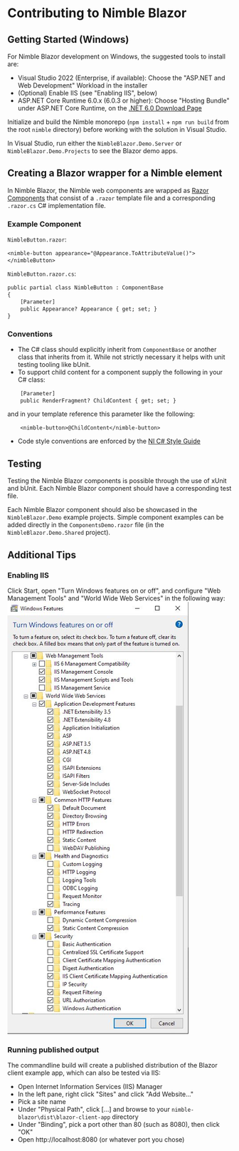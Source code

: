 # Contributing to Nimble Blazor

## Getting Started (Windows)

For Nimble Blazor development on Windows, the suggested tools to install are:
- Visual Studio 2022 (Enterprise, if available): Choose the "ASP.NET and Web Development" Workload in the installer
- (Optional) Enable IIS (see "Enabling IIS", below)
- ASP.NET Core Runtime 6.0.x (6.0.3 or higher): Choose "Hosting Bundle" under ASP.NET Core Runtime, on the [.NET 6.0 Download Page](https://dotnet.microsoft.com/en-us/download/dotnet/6.0)

Initialize and build the Nimble monorepo (`npm install` + `npm run build` from the root `nimble` directory) before working with the solution in Visual Studio.

In Visual Studio, run either the `NimbleBlazor.Demo.Server` or `NimbleBlazor.Demo.Projects` to see the Blazor demo apps.

## Creating a Blazor wrapper for a Nimble element

In Nimble Blazor, the Nimble web components are wrapped as [Razor Components](https://docs.microsoft.com/en-us/aspnet/core/blazor/?view=aspnetcore-6.0#components) that consist of a `.razor` template file and a corresponding `.razor.cs` C# implementation file.

### Example Component

`NimbleButton.razor`:
```
<nimble-button appearance="@Appearance.ToAttributeValue()"></nimbleButton>
```

`NimbleButton.razor.cs`:
```
public partial class NimbleButton : ComponentBase
{
    [Parameter]
    public Appearance? Appearance { get; set; }
}
```

### Conventions
- The C# class should explicitly inherit from `ComponentBase` or another class that inherits from it. While not strictly necessary it helps with unit testing tooling like bUnit.
- To support child content for a component supply the following in your C# class:
```
    [Parameter]
    public RenderFragment? ChildContent { get; set; }
```
   and in your template reference this parameter like the following:
```
    <nimble-button>@ChildContent</nimble-button>
```
- Code style conventions are enforced by the [NI C# Style Guide](https://github.com/ni/csharp-styleguide) 

## Testing

Testing the Nimble Blazor components is possible through the use of xUnit and bUnit. Each Nimble Blazor component should have a corresponding test file.

Each Nimble Blazor component should also be showcased in the `NimbleBlazor.Demo` example projects. Simple component examples can be added directly in the `ComponentsDemo.razor` file (in the `NimbleBlazor.Demo.Shared` project).

## Additional Tips

### Enabling IIS

Click Start, open "Turn Windows features on or off", and configure "Web Management Tools" and "World Wide Web Services" in the following way:  
![IIS Feature Configuration](/packages/nimble-blazor/docs/WindowsFeatures-IIS.jpg)
### Running published output

The commandline build will create a published distribution of the Blazor client example app, which can also be tested via IIS:
- Open Internet Information Services (IIS) Manager
- In the left pane, right click "Sites" and click "Add Website..."
- Pick a site name
- Under "Physical Path", click [...] and browse to your `nimble-blazor\dist\blazor-client-app` directory
- Under "Binding", pick a port other than 80 (such as 8080), then click "OK"
- Open http://localhost:8080 (or whatever port you chose)